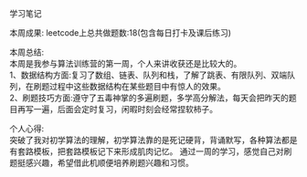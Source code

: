 学习笔记


本周成果: 
leetcode上总共做题数:18(包含每日打卡及课后练习)

本周总结:  
本周是我参与算法训练营的第一周，个人来讲收获还是比较大的。  
1、数据结构方面:复习了数组、链表、队列和栈，了解了跳表、有限队列、双端队列，在刷题过程中这些数据结构在某些题目中有惊人的效果。  
2、刷题技巧方面:遵守了五毒神掌的多遍刷题，多学高分解法，每天会把昨天的题目再写一遍，后面会定时复习，闲暇时刻会经常捏软柿子。  

个人心得:  
突破了我对初学算法的理解，初学算法靠的是死记硬背，背诵默写，各种算法都是有套路模板，把套路模板记下来形成肌肉记忆。
通过一周的学习，感觉自己对刷题挺感兴趣，希望借此机顺便培养刷题兴趣和习惯。